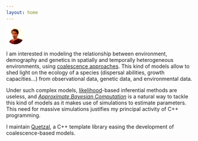 ```yaml
---
layout: home
---
```



<img src="pic.png" alt="pic" width="48">

I am interested in modeling the relationship between environment, demography and
genetics in spatially and temporally heterogeneous environments, using [coalescence
approaches](https://en.wikipedia.org/wiki/Coalescent_theory). This kind of models
allow to shed light on the ecology of a species (dispersal abilities, growth
capacities…) from observational data, genetic data, and environmental data.

Under such complex models, [likelihood](https://en.wikipedia.org/wiki/Likelihood_function)-based inferential methods are useless, and
 [_Approximate Bayesian Computation_](https://en.wikipedia.org/wiki/Approximate_Bayesian_computation) is a natural way to tackle this
kind of models as it makes use of simulations to estimate parameters. This need for
massive simulations justifies my principal activity of C++ programming.

I maintain [Quetzal](quetzalAPI/html/index.html), a C++ template library easing the development of
coalescence-based models.
